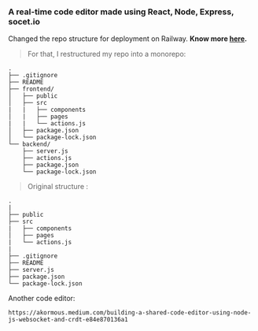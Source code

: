 ### A real-time code editor made using React, Node, Express, socet.io

Changed the repo structure for deployment on Railway. **Know more [here](https://github.com/4vinn/cypher-code-editor).**

>For that, I restructured my repo into a monorepo:
```
.
├── .gitignore
├── README
├── frontend/
│   ├── public
│   ├── src
|   |   ├── components
│   |   ├── pages
|   |   └── actions.js
│   ├── package.json
│   └── package-lock.json
└── backend/
    ├── server.js
    ├── actions.js
    ├── package.json
    └── package-lock.json
```
> Original structure :
```
.
|
├── public
├── src
|   ├── components
│   ├── pages
|   └── actions.js
|   
├── .gitignore
├── README    
├── server.js    
├── package.json
└── package-lock.json    
```


Another code editor:
```
https://akormous.medium.com/building-a-shared-code-editor-using-node-js-websocket-and-crdt-e84e870136a1
```
